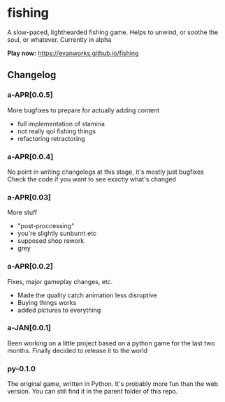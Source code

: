 # fishing
A slow-paced, lighthearded fishing game. Helps to unwind, or soothe the soul, or whatever. Currently in alpha

**Play now:**
<a href="https://evanworks.github.io/fishing">https://evanworks.github.io/fishing</a>

## Changelog

### a-APR[0.0.5]
More bugfixes to prepare for actually adding content
* full implementation of stamina
* not really qol fishing things
* refactoring retractoring

### a-APR[0.0.4]
No point in writing changelogs at this stage, it's mostly just bugfixes<br/>
Check the code if you want to see exactly what's changed

### a-APR[0.03]
More stuff
* "post-proccessing"
* you're slightly sunburnt etc
* supposed shop rework
* grey

### a-APR[0.0.2]
Fixes, major gameplay changes, etc.
* Made the quality catch animation less disruptive
* Buying things works
* added pictures to everything

### a-JAN[0.0.1]
Been working on a little project based on a python game for the last two months. Finally decided to release it to the world

### py-0.1.0
The original game, written in Python. It's probably more fun than the web version. You can still find it in the parent folder of this repo.